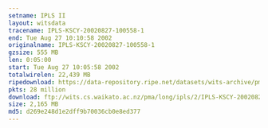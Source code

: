 ```yaml
---
setname: IPLS II
layout: witsdata
tracename: IPLS-KSCY-20020827-100558-1
end: Tue Aug 27 10:10:58 2002
originalname: IPLS-KSCY-20020827-100558-1
gzsize: 555 MB
len: 0:05:00
start: Tue Aug 27 10:05:58 2002
totalwirelen: 22,439 MB
ripedownload: https://data-repository.ripe.net/datasets/wits-archive/pma/long/ipls/2/IPLS-KSCY-20020827-100558-1.gz
pkts: 28 million
download: ftp://wits.cs.waikato.ac.nz/pma/long/ipls/2/IPLS-KSCY-20020827-100558-1.gz
size: 2,165 MB
md5: d269e248d1e2dff9b70036cb0e8ed377
---
```

